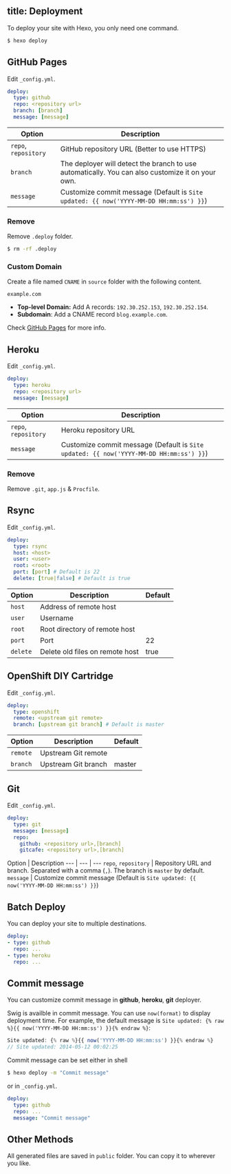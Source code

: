 title: Deployment
---
To deploy your site with Hexo, you only need one command.

``` bash
$ hexo deploy
```

## GitHub Pages

Edit `_config.yml`.

``` yaml
deploy:
  type: github
  repo: <repository url>
  branch: [branch]
  message: [message]
```

Option | Description
--- | ---
`repo`, `repository` | GitHub repository URL (Better to use HTTPS)
`branch` | The deployer will detect the branch to use automatically. You can also customize it on your own.
`message` | Customize commit message (Default is `Site updated: {{ now('YYYY-MM-DD HH:mm:ss') }}`)

### Remove

Remove `.deploy` folder.

``` bash
$ rm -rf .deploy
```

### Custom Domain

Create a file named `CNAME` in `source` folder with the following content.

``` plain
example.com
```

- **Top-level Domain:** Add A records: `192.30.252.153`, `192.30.252.154`.
- **Subdomain**: Add a CNAME record `blog.example.com`.

Check [GitHub Pages](https://help.github.com/articles/setting-up-a-custom-domain-with-pages) for more info.

## Heroku

Edit `_config.yml`.

``` yaml
deploy:
  type: heroku
  repo: <repository url>
  message: [message]
```

Option | Description
--- | ---
`repo`, `repository` | Heroku repository URL
`message` | Customize commit message (Default is `Site updated: {{ now('YYYY-MM-DD HH:mm:ss') }}`)

### Remove

Remove `.git`, `app.js` & `Procfile`.

## Rsync

Edit `_config.yml`.

``` yaml
deploy:
  type: rsync
  host: <host>
  user: <user>
  root: <root>
  port: [port] # Default is 22
  delete: [true|false] # Default is true
```

Option | Description | Default
--- | --- | ---
`host` | Address of remote host |
`user` | Username |
`root` | Root directory of remote host |
`port` | Port | 22
`delete` | Delete old files on remote host | true

## OpenShift DIY Cartridge

Edit `_config.yml`.

``` yaml
deploy:
  type: openshift
  remote: <upstream git remote>
  branch: [upstream git branch] # Default is master
```

Option | Description | Default
--- | --- | ---
`remote` | Upstream Git remote |
`branch` | Upstream Git branch | master

## Git

Edit `_config.yml`.

``` yaml
deploy:
  type: git
  message: [message]
  repo:
    github: <repository url>,[branch]
    gitcafe: <repository url>,[branch]
```

Option | Description
--- | --- | ---
`repo`, `repository` | Repository URL and branch. Separated with a comma (`,`). The branch is `master` by default.
`message` | Customize commit message (Default is `Site updated: {{ now('YYYY-MM-DD HH:mm:ss') }}`)

## Batch Deploy

You can deploy your site to multiple destinations.

``` yaml
deploy:
- type: github
  repo: ...
- type: heroku
  repo: ...
```

## Commit message

You can customize commit message in **github**, **heroku**, **git** deployer.

Swig is availble in commit message. You can use `now(format)` to display deployment time. For example, the default message is `Site updated: {% raw %}{{ now('YYYY-MM-DD HH:mm:ss') }}{% endraw %}`:

``` js
Site updated: {% raw %}{{ now('YYYY-MM-DD HH:mm:ss') }}{% endraw %}
// Site updated: 2014-05-12 00:02:25
```

Commit message can be set either in shell

``` bash
$ hexo deploy -m "Commit message"
```

or in `_config.yml`.

``` yaml
deploy:
  type: github
  repo: ...
  message: "Commit message"
```

## Other Methods

All generated files are saved in `public` folder. You can copy it to wherever you like.
